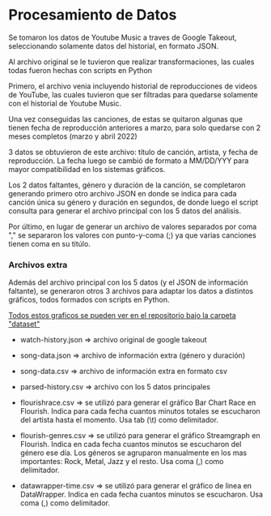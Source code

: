 # Procesamiento de Datos

Se tomaron los datos de Youtube Music a traves de Google Takeout, seleccionando solamente datos del historial, en formato JSON.

Al archivo original se le tuvieron que realizar transformaciones, las cuales todas fueron hechas con scripts en Python

Primero, el archivo venia incluyendo historial de reproducciones de videos de YouTube, las cuales tuvieron que ser filtradas para quedarse solamente con el historial de Youtube Music.

Una vez conseguidas las canciones, de estas se quitaron algunas que tienen fecha de reproducción anteriores a marzo, para solo quedarse con 2 meses completos (marzo y abril 2022)

3 datos se obtuvieron de este archivo: título de canción, artista, y fecha de reproducción. La fecha luego se cambió de formato a MM/DD/YYY para mayor compatibilidad en los sistemas gráficos.

Los 2 datos faltantes, género y duración de la canción, se completaron generando primero otro archivo JSON en donde se indica para cada canción única su género y duración en segundos, de donde luego el script consulta para generar el archivo principal con los 5 datos del análisis.

Por último, en lugar de generar un archivo de valores separados por coma "," se separaron los valores con punto-y-coma (;) ya que varias canciones tienen coma en su titúlo.

### Archivos extra

Además del archivo principal con los 5 datos (y el JSON de información faltante), se generaron otros 3 archivos para adaptar los datos a distintos gráficos, todos formados con scripts en Python.

[Todos estos graficos se pueden ver en el repositorio bajo la carpeta "dataset"](https://github.com/mtarradellas/infovis/tree/main/personal/dataset)

-   watch-history.json => archivo original de google takeout

-   song-data.json => archivo de información extra (género y duración)

-   song-data.csv => archivo de información extra en formato csv

-   parsed-history.csv => archivo con los 5 datos principales

-   flourishrace.csv => se utilizó para generar el gráfico Bar Chart Race en Flourish. Indica para cada fecha cuantos minutos totales se escucharon del artista hasta el momento. Usa tab (\t) como delimitador.

-   flourish-genres.csv => se utilizó para generar el gráfico Streamgraph en Flourish. Indica en cada fecha cuantos minutos se escucharon del género ese día. Los géneros se agruparon manualmente en los mas importantes: Rock, Metal, Jazz y el resto. Usa coma (,) como delimitador.

-   datawrapper-time.csv => se utilizó para generar el gráfico de linea en DataWrapper. Indica en cada fecha cuantos minutos se escucharon. Usa coma (,) como delimitador.
